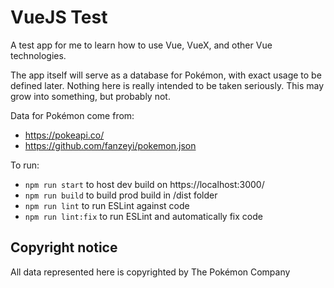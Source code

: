 # VueJS Test

A test app for me to learn how to use Vue, VueX, and other Vue technologies.

The app itself will serve as a database for Pokémon, with exact usage to be defined later. Nothing here is really intended to be taken seriously. This may grow into something, but probably not.

Data for Pokémon come from:
* https://pokeapi.co/
* https://github.com/fanzeyi/pokemon.json

To run:
* `npm run start` to host dev build on https://localhost:3000/
* `npm run build` to build prod build in /dist folder
* `npm run lint` to run ESLint against code
* `npm run lint:fix` to run ESLint and automatically fix code

## Copyright notice
All data represented here is copyrighted by The Pokémon Company